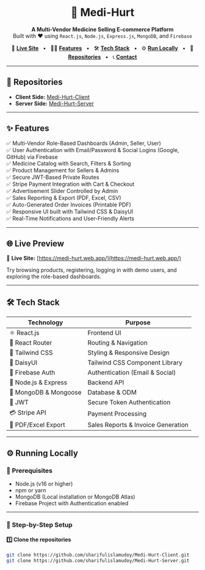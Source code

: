 <h1 align="center">
  💊 Medi-Hurt
</h1>

<p align="center">
  <b>A Multi-Vendor Medicine Selling E-commerce Platform</b><br />
  Built with ❤️ using <code>React.js</code>, <code>Node.js</code>, <code>Express.js</code>, <code>MongoDB</code>, and <code>Firebase</code>
</p>

<p align="center">
  🔗 <a href="https://medi-hurt.web.app/" target="_blank"><b>Live Site</b></a> &nbsp; • &nbsp;
  🧑‍💻 <a href="#features"><b>Features</b></a> &nbsp; • &nbsp;
  🛠️ <a href="#tech-stack"><b>Tech Stack</b></a> &nbsp; • &nbsp;
  ⚙️ <a href="#running-locally"><b>Run Locally</b></a> &nbsp; • &nbsp;
  📂 <a href="#repositories"><b>Repositories</b></a> &nbsp; • &nbsp;
  📞 <a href="#contact"><b>Contact</b></a>
</p>

---

## 📂 Repositories

- **Client Side:** [Medi-Hurt-Client](https://github.com/sharifulislamudoy/Medi-Hurt-Client)  
- **Server Side:** [Medi-Hurt-Server](https://github.com/sharifulislamudoy/Medi-Hurt-Server)

---

## ✨ Features

✅ Multi-Vendor Role-Based Dashboards (Admin, Seller, User)  
✅ User Authentication with Email/Password & Social Logins (Google, GitHub) via Firebase  
✅ Medicine Catalog with Search, Filters & Sorting  
✅ Product Management for Sellers & Admins  
✅ Secure JWT-Based Private Routes  
✅ Stripe Payment Integration with Cart & Checkout  
✅ Advertisement Slider Controlled by Admin  
✅ Sales Reporting & Export (PDF, Excel, CSV)  
✅ Auto-Generated Order Invoices (Printable PDF)  
✅ Responsive UI built with Tailwind CSS & DaisyUI  
✅ Real-Time Notifications and User-Friendly Alerts  

---

## 🌐 Live Preview

🔗 **Live Site:** [https://medi-hurt.web.app/](https://medi-hurt.web.app/)

Try browsing products, registering, logging in with demo users, and exploring the role-based dashboards.

---

## 🛠️ Tech Stack

| Technology           | Purpose                           |
|----------------------|---------------------------------|
| ⚛️ React.js          | Frontend UI                     |
| 🧭 React Router       | Routing & Navigation             |
| 🎨 Tailwind CSS       | Styling & Responsive Design      |
| 🌈 DaisyUI            | Tailwind CSS Component Library   |
| 🔐 Firebase Auth      | Authentication (Email & Social) |
| 🚀 Node.js & Express  | Backend API                     |
| 🍃 MongoDB & Mongoose | Database & ODM                   |
| 🔑 JWT                | Secure Token Authentication     |
| 💳 Stripe API         | Payment Processing              |
| 📄 PDF/Excel Export   | Sales Reports & Invoice Generation |

---

## ⚙️ Running Locally

### 🔧 Prerequisites

- Node.js (v16 or higher)  
- npm or yarn  
- MongoDB (Local installation or MongoDB Atlas)  
- Firebase Project with Authentication enabled  

---

### 🧭 Step-by-Step Setup

#### 1️⃣ Clone the repositories

```bash
git clone https://github.com/sharifulislamudoy/Medi-Hurt-Client.git
git clone https://github.com/sharifulislamudoy/Medi-Hurt-Server.git
